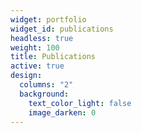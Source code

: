 ```yaml
---
widget: portfolio
widget_id: publications
headless: true
weight: 100
title: Publications
active: true
design:
  columns: "2"
  background:
    text_color_light: false
    image_darken: 0
---
```

